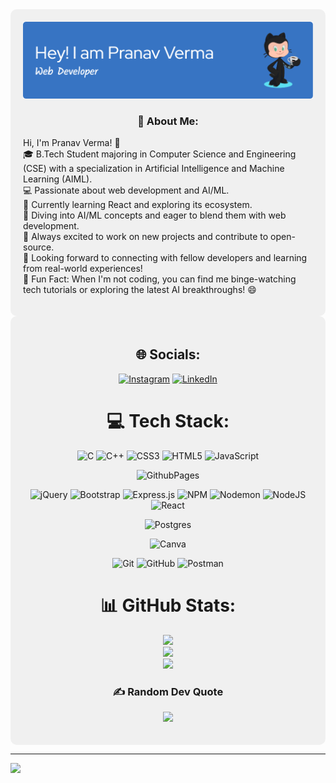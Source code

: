 <div style="background-color: #f0f0f0; padding: 20px; border-radius: 10px;">
<img src= "github-header-image.png" />
<div align="center">

### 💫 About Me:

</div>

Hi, I'm Pranav Verma! 👋  
🎓 B.Tech Student majoring in Computer Science and Engineering (CSE) with a specialization in Artificial Intelligence and Machine Learning (AIML).  
💻 Passionate about web development and AI/ML.  
🌱 Currently learning React and exploring its ecosystem.  
🤖 Diving into AI/ML concepts and eager to blend them with web development.  
🔧 Always excited to work on new projects and contribute to open-source.  
🚀 Looking forward to connecting with fellow developers and learning from real-world experiences!  
🌟 Fun Fact: When I'm not coding, you can find me binge-watching tech tutorials or exploring the latest AI breakthroughs! 😄
</div>

<div align="center" style="background-color: #f0f0f0; padding: 20px; border-radius: 10px;">

## 🌐 Socials:
[![Instagram](https://img.shields.io/badge/Instagram-%23E4405F.svg?logo=Instagram&logoColor=white)](https://instagram.com/pranav_____verma)
[![LinkedIn](https://img.shields.io/badge/LinkedIn-%230077B5.svg?logo=linkedin&logoColor=white)](https://linkedin.com/in/pranav-verma12340987)

# 💻 Tech Stack:
![C](https://img.shields.io/badge/c-%2300599C.svg?style=plastic&logo=c&logoColor=white) 
![C++](https://img.shields.io/badge/c++-%2300599C.svg?style=plastic&logo=c%2B%2B&logoColor=white) 
![CSS3](https://img.shields.io/badge/css3-%231572B6.svg?style=plastic&logo=css3&logoColor=white) 
![HTML5](https://img.shields.io/badge/html5-%23E34F26.svg?style=plastic&logo=html5&logoColor=white) 
![JavaScript](https://img.shields.io/badge/javascript-%23323330.svg?style=plastic&logo=javascript&logoColor=%23F7DF1E) 

![GithubPages](https://img.shields.io/badge/github%20pages-121013?style=plastic&logo=github&logoColor=white) 

![jQuery](https://img.shields.io/badge/jquery-%230769AD.svg?style=plastic&logo=jquery&logoColor=white) 
![Bootstrap](https://img.shields.io/badge/bootstrap-%238511FA.svg?style=plastic&logo=bootstrap&logoColor=white) 
![Express.js](https://img.shields.io/badge/express.js-%23404d59.svg?style=plastic&logo=express&logoColor=%2361DAFB) 
![NPM](https://img.shields.io/badge/NPM-%23CB3837.svg?style=plastic&logo=npm&logoColor=white) 
![Nodemon](https://img.shields.io/badge/NODEMON-%23323330.svg?style=plastic&logo=nodemon&logoColor=%BBDEAD) 
![NodeJS](https://img.shields.io/badge/node.js-6DA55F?style=plastic&logo=node.js&logoColor=white) 
![React](https://img.shields.io/badge/react-%2320232a.svg?style=plastic&logo=react&logoColor=%2361DAFB) 

![Postgres](https://img.shields.io/badge/postgres-%23316192.svg?style=plastic&logo=postgresql&logoColor=white) 

![Canva](https://img.shields.io/badge/Canva-%2300C4CC.svg?style=plastic&logo=Canva&logoColor=white) 

![Git](https://img.shields.io/badge/git-%23F05033.svg?style=plastic&logo=git&logoColor=white) 
![GitHub](https://img.shields.io/badge/github-%23121011.svg?style=plastic&logo=github&logoColor=white) 
![Postman](https://img.shields.io/badge/Postman-FF6C37?style=plastic&logo=postman&logoColor=white)

# 📊 GitHub Stats:
![](https://github-readme-stats.vercel.app/api?username=pranav89624&theme=neon&hide_border=false&include_all_commits=true&count_private=false)<br/>
![](https://github-readme-streak-stats.herokuapp.com/?user=pranav89624&theme=neon&hide_border=false)<br/>
![](https://github-readme-stats.vercel.app/api/top-langs/?username=pranav89624&theme=neon&hide_border=false&include_all_commits=true&count_private=false&layout=compact)

### ✍️ Random Dev Quote

![](https://quotes-github-readme.vercel.app/api?type=horizontal&theme=radical)

</div>

---
[![](https://visitcount.itsvg.in/api?id=pranav89624&icon=0&color=0)](https://visitcount.itsvg.in)
